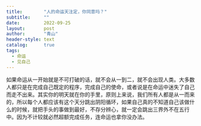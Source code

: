 ```yaml
---
title:        "人的命运天注定，你同意吗？"
subtitle:     ""
date:         2022-09-25
layout:       post
author:       "青山"
header-style: text
catalog:      true
tags:
  - 命运
  - 见自己
---
```


如果命运从一开始就是不可打破的话，就不会从一到二，就不会出现人类。大多数人都只是在完成自己既定的程序，完成自己的使命，或者说是在命运中迷失了自己而走不出来。其实你的明天就在你的手里，原则上来说，我们所有人都是从一而来的，所以每个人都应该有这个天分跳出阴阳循环，如果自己真的不知道自己该做什么的时候，就把手头的事做到最好，不存分辨心，就一定会跳出三界外不在五行中。因为不计较就必然超额完成任务，连命运也拿你没办法。